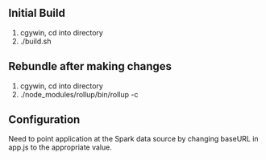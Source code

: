 ## Initial Build

1. cgywin, cd into directory
2. ./build.sh

## Rebundle after making changes

1. cgywin, cd into directory
2. ./node_modules/rollup/bin/rollup -c

## Configuration

Need to point application at the Spark data source by changing baseURL in app.js to the appropriate
value.